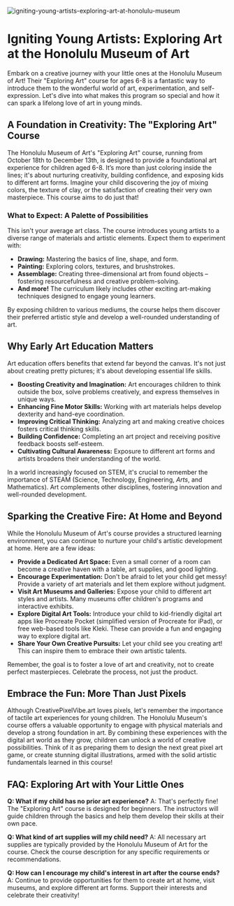 ![igniting-young-artists-exploring-art-at-honolulu-museum](https://images.pexels.com/photos/1148998/pexels-photo-1148998.jpeg?auto=compress&cs=tinysrgb&fit=crop&h=627&w=1200)

# Igniting Young Artists: Exploring Art at the Honolulu Museum of Art

Embark on a creative journey with your little ones at the Honolulu Museum of Art! Their "Exploring Art" course for ages 6-8 is a fantastic way to introduce them to the wonderful world of art, experimentation, and self-expression. Let's dive into what makes this program so special and how it can spark a lifelong love of art in young minds.

## A Foundation in Creativity: The "Exploring Art" Course

The Honolulu Museum of Art's "Exploring Art" course, running from October 18th to December 13th, is designed to provide a foundational art experience for children aged 6-8. It’s more than just coloring inside the lines; it's about nurturing creativity, building confidence, and exposing kids to different art forms. Imagine your child discovering the joy of mixing colors, the texture of clay, or the satisfaction of creating their very own masterpiece. This course aims to do just that!

### What to Expect: A Palette of Possibilities

This isn't your average art class. The course introduces young artists to a diverse range of materials and artistic elements. Expect them to experiment with:

*   **Drawing:** Mastering the basics of line, shape, and form.
*   **Painting:** Exploring colors, textures, and brushstrokes.
*   **Assemblage:** Creating three-dimensional art from found objects – fostering resourcefulness and creative problem-solving.
*   **And more!** The curriculum likely includes other exciting art-making techniques designed to engage young learners.

By exposing children to various mediums, the course helps them discover their preferred artistic style and develop a well-rounded understanding of art.

## Why Early Art Education Matters

Art education offers benefits that extend far beyond the canvas. It's not just about creating pretty pictures; it's about developing essential life skills.

*   **Boosting Creativity and Imagination:** Art encourages children to think outside the box, solve problems creatively, and express themselves in unique ways.
*   **Enhancing Fine Motor Skills:** Working with art materials helps develop dexterity and hand-eye coordination.
*   **Improving Critical Thinking:** Analyzing art and making creative choices fosters critical thinking skills.
*   **Building Confidence:** Completing an art project and receiving positive feedback boosts self-esteem.
*   **Cultivating Cultural Awareness:** Exposure to different art forms and artists broadens their understanding of the world.

In a world increasingly focused on STEM, it's crucial to remember the importance of STEAM (Science, Technology, Engineering, *Arts*, and Mathematics). Art complements other disciplines, fostering innovation and well-rounded development.

## Sparking the Creative Fire: At Home and Beyond

While the Honolulu Museum of Art's course provides a structured learning environment, you can continue to nurture your child's artistic development at home. Here are a few ideas:

*   **Provide a Dedicated Art Space:** Even a small corner of a room can become a creative haven with a table, art supplies, and good lighting.
*   **Encourage Experimentation:** Don't be afraid to let your child get messy! Provide a variety of art materials and let them explore without judgment.
*   **Visit Art Museums and Galleries:** Expose your child to different art styles and artists. Many museums offer children's programs and interactive exhibits.
*   **Explore Digital Art Tools:** Introduce your child to kid-friendly digital art apps like Procreate Pocket (simplified version of Procreate for iPad), or free web-based tools like Kleki. These can provide a fun and engaging way to explore digital art.
*   **Share Your Own Creative Pursuits:** Let your child see you creating art! This can inspire them to embrace their own artistic talents.

Remember, the goal is to foster a love of art and creativity, not to create perfect masterpieces. Celebrate the process, not just the product.

## Embrace the Fun: More Than Just Pixels

Although CreativePixelVibe.art loves pixels, let's remember the importance of tactile art experiences for young children. The Honolulu Museum's course offers a valuable opportunity to engage with physical materials and develop a strong foundation in art. By combining these experiences with the digital art world as they grow, children can unlock a world of creative possibilities. Think of it as preparing them to design the next great pixel art game, or create stunning digital illustrations, armed with the solid artistic fundamentals learned in this course!

## FAQ: Exploring Art with Your Little Ones

**Q: What if my child has no prior art experience?**
A: That's perfectly fine! The "Exploring Art" course is designed for beginners. The instructors will guide children through the basics and help them develop their skills at their own pace.

**Q: What kind of art supplies will my child need?**
A: All necessary art supplies are typically provided by the Honolulu Museum of Art for the course. Check the course description for any specific requirements or recommendations.

**Q: How can I encourage my child's interest in art after the course ends?**
A: Continue to provide opportunities for them to create art at home, visit museums, and explore different art forms. Support their interests and celebrate their creativity!
